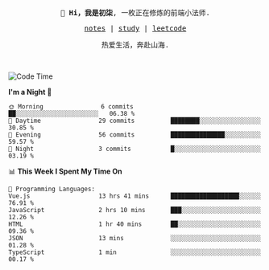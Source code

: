 <p align="center">
  <samp>
    <span><strong>👋 Hi，我是初柒</strong>,</span>
    <span>一枚正在修炼的前端小法师.</span>
  </samp>
</p>

<p align="center">
  <samp>
    <a href="https://www.wolai.com/dec-seven/wyPFvMTwAcD9muc6RMfThB">notes</a> |
    <a href="https://github.com/dec-seven/fe-study">study</a> |
    <a href="https://leetcode.cn/u/dec-seven/">leetcode</a>
  </samp>
</p>
<p align="center">
  <samp>
    <span>热爱生活，奔赴山海.</span>
  </samp>
</p>
<br>

<!--START_SECTION:waka-->
![Code Time](http://img.shields.io/badge/Code%20Time-686%20hrs%2035%20mins-blue)

**I'm a Night 🦉** 

```text
🌞 Morning                6 commits           ██░░░░░░░░░░░░░░░░░░░░░░░   06.38 % 
🌆 Daytime                29 commits          ████████░░░░░░░░░░░░░░░░░   30.85 % 
🌃 Evening                56 commits          ███████████████░░░░░░░░░░   59.57 % 
🌙 Night                  3 commits           █░░░░░░░░░░░░░░░░░░░░░░░░   03.19 % 
```


📊 **This Week I Spent My Time On** 

```text
💬 Programming Languages: 
Vue.js                   13 hrs 41 mins      ███████████████████░░░░░░   76.91 % 
JavaScript               2 hrs 10 mins       ███░░░░░░░░░░░░░░░░░░░░░░   12.26 % 
HTML                     1 hr 40 mins        ██░░░░░░░░░░░░░░░░░░░░░░░   09.36 % 
JSON                     13 mins             ░░░░░░░░░░░░░░░░░░░░░░░░░   01.28 % 
TypeScript               1 min               ░░░░░░░░░░░░░░░░░░░░░░░░░   00.17 % 
```


<!--END_SECTION:waka-->

